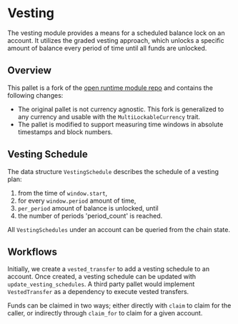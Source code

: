# Vesting

The vesting module provides a means for a scheduled balance lock on an account.
It utilizes the graded vesting approach, which unlocks a specific amount of balance every period of time until all 
funds are unlocked.

## Overview

This pallet is a fork of the [open runtime module repo](https://github.com/open-web3-stack/open-runtime-module-library/blob/1f520348f31b5e94b8a5dd7f8e6b8ec359df4177/vesting/README.md) and contains the following changes:
- The original pallet is not currency agnostic. This fork is generalized to any currency and usable with the 
  `MultiLockableCurrency` trait.
- The pallet is modified to support measuring time windows in absolute timestamps and block numbers.

## Vesting Schedule

The data structure `VestingSchedule` describes the schedule of a vesting plan:
1. from the time of `window.start`,
2. for every `window.period` amount of time,
3. `per_period` amount of balance is unlocked, until
4. the number of periods 'period_count' is reached.  

All `VestingSchedules` under an account can be queried from the chain state.

## Workflows

Initially, we create a `vested_transfer` to add a vesting schedule to an account. 
Once created, a vesting schedule can be updated with `update_vesting_schedules`.
A third party pallet would implement `VestedTransfer` as a dependency to execute vested transfers.

Funds can be claimed in two ways; either directly with `claim` to claim for the caller, or indirectly through 
`claim_for` to claim for a given account.